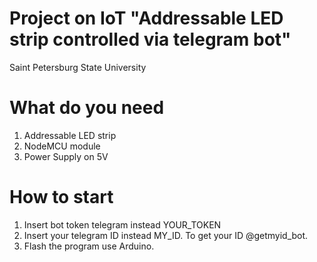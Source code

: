 # Project on IoT "Addressable LED strip controlled via telegram bot"

Saint Petersburg State University

# What do you need
1. Addressable LED strip
2. NodeMCU module
3. Power Supply on 5V

# How to start
1. Insert bot token telegram instead YOUR_TOKEN
2. Insert your telegram ID instead MY_ID. To get your ID @getmyid_bot.
3. Flash the program use Arduino.
